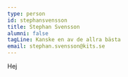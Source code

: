 ```yaml
---
type: person
id: stephansvensson
title: Stephan Svensson
alumni: false
tagLine: Kanske en av de allra bästa
email: stephan.svensson@kits.se
---
```

Hej